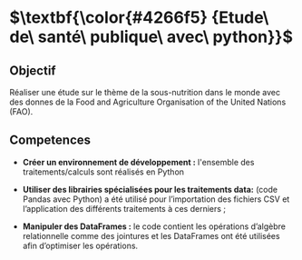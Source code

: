 # $\textbf{\color{#4266f5} {Etude\ de\ santé\ publique\ avec\ python}}$
## Objectif
Réaliser une étude sur le thème de la sous-nutrition dans le monde avec des donnes de la Food and Agriculture Organisation of the United Nations (FAO).<br>
## Competences 
* **Créer un environnement de développement :** l'ensemble des traitements/calculs sont réalisés en  Python
  
* **Utiliser des librairies spécialisées pour les traitements data:**  (code Pandas avec Python) a été utilisé pour l’importation des fichiers CSV
 et l’application des différents traitements à ces derniers ;

* **Manipuler des DataFrames :** le code contient les opérations d’algèbre relationnelle comme des jointures et  les DataFrames ont été utilisées afin d’optimiser les opérations.
